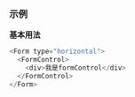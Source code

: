 ### 示例

**基本用法**

```js
<Form type="horizontal">
  <FormControl>
    <div>我是formControl</div>
  </FormControl>
</Form>
```
